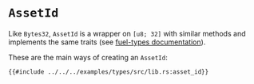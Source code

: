 # `AssetId`

Like `Bytes32`, `AssetId` is a wrapper on `[u8; 32]` with similar methods and implements the same traits (see [fuel-types documentation](https://docs.rs/fuel-types/{{versions.fuel-types}}/fuel_types/struct.AssetId.html)).

These are the main ways of creating an `AssetId`:

```rust,ignore
{{#include ../../../examples/types/src/lib.rs:asset_id}}
```
